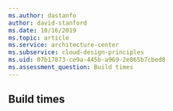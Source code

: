 ```yaml
---
ms.author: dastanfo
author: david-stanford
ms.date: 10/16/2019
ms.topic: article
ms.service: architecture-center
ms.subservice: cloud-design-principles
ms.uid: 07b17873-ce9a-445b-a969-2e865b7cbed8
ms.assessment_question: Build times
---
```

## Build times


